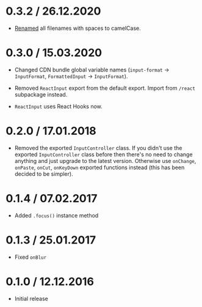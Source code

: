 0.3.2 / 26.12.2020
==================

  * [Renamed](https://gitlab.com/catamphetamine/input-format/-/issues/2) all filenames with spaces to camelCase.

0.3.0 / 15.03.2020
==================

  * Changed CDN bundle global variable names (`input-format` -> `InputFormat`, `FormattedInput` -> `InputFormat`).

  * Removed `ReactInput` export from the default export. Import from `/react` subpackage instead.

  * `ReactInput` uses React Hooks now.

0.2.0 / 17.01.2018
==================

  * Removed the exported `InputController` class. If you didn't use the exported `InputController` class before then there's no need to change anything and just upgrade to the latest version. Otherwise use `onChange`, `onPaste`, `onCut`, `onKeyDown` exported functions instead (this has been decided to be simpler).

0.1.4 / 07.02.2017
==================

  * Added `.focus()` instance method

0.1.3 / 25.01.2017
==================

  * Fixed `onBlur`

0.1.0 / 12.12.2016
==================

  * Initial release